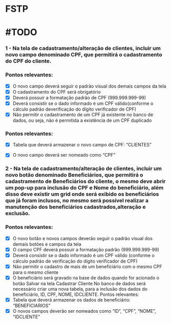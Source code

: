 # FSTP

# #TODO

### 1 - Na tela de cadastramento/alteração de clientes, incluir um novo campo denominado CPF, que permitirá o cadastramento do CPF do cliente.

### Pontos relevantes:
- [x] O novo campo deverá seguir o padrão visual dos demais campos da tela
- [x] O cadastramento do CPF será obrigatório
- [x] Deverá possuir a formatação padrão de CPF (999.999.999-99)
- [x] Deverá consistir se o dado informado é um CPF válido(conforme o cálculo padrão deverificação do dígito verificador de CPF)
- [x] Não permitir o cadastramento de um CPF já existente no banco de dados, ou seja, não é permitida a existência de um CPF duplicado

### Pontos relevantes:
- [x] Tabela que deverá armazenar o novo campo de CPF: “CLIENTES”
- [x] O novo campo deverá ser nomeado como “CPF”


### 2 - Na tela de cadastramento/alteração de clientes, incluir um novo botão denominado Beneficiários, que permitirá o cadastramento de Beneficiários do cliente, o mesmo deve abrir um pop-up para inclusão do CPF e Nome do beneficiário, além disso deve existir um grid onde será exibido os beneficiários que já foram inclusos, no mesmo será possível realizar a manutenção dos beneficiários cadastrados,alteração e exclusão.

### Pontos relevantes:
- [x] O novo botão e novos campos deverão seguir o padrão visual dos demais botões e campos da
tela
- [x] O campo CPF deverá possuir a formatação padrão (999.999.999-99)
- [x] Deverá consistir se o dado informado é um CPF válido (conforme o cálculo padrão de
verificação do dígito verificador de CPF)
- [x] Não permitir o cadastro de mais de um beneficiário com o mesmo CPF para o mesmo cliente
- [x] O beneficiário será gravado na base de dados quando for acionado o botão Salvar na tela
Cadastrar Cliente
No banco de dados será necessário criar uma nova tabela, para a inclusão dos dados do beneficiário,
ID, CPF, NOME, IDCLIENTE.
Pontos relevantes:
- [x] Tabela que deverá armazenar os dados de beneficiário: “BENEFICIARIOS”
- [x] O novos campos deverão ser nomeados como “ID”, “CPF”, “NOME”, “IDCLIENTE”
